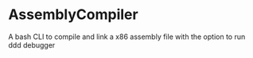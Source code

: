 # AssemblyCompiler
A bash CLI to compile and link a x86 assembly file with the option to run ddd debugger
